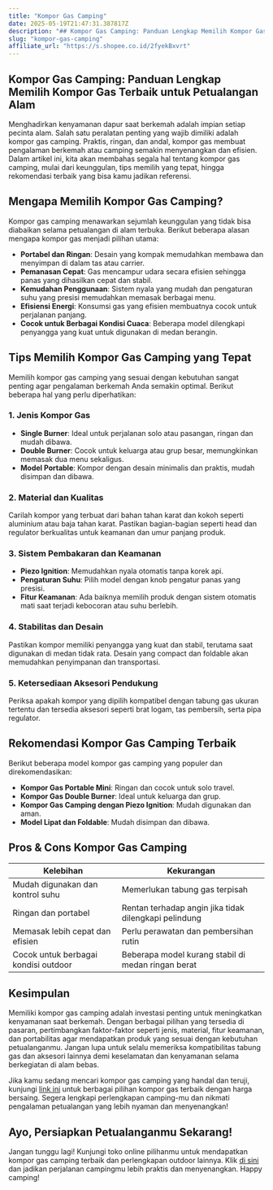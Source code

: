 ```yaml
---
title: "Kompor Gas Camping"
date: 2025-05-19T21:47:31.387817Z
description: "## Kompor Gas Camping: Panduan Lengkap Memilih Kompor Gas Terbaik untuk Petualangan Alam..."
slug: "kompor-gas-camping"
affiliate_url: "https://s.shopee.co.id/2fyekBxvrt"
---
```

## Kompor Gas Camping: Panduan Lengkap Memilih Kompor Gas Terbaik untuk Petualangan Alam

Menghadirkan kenyamanan dapur saat berkemah adalah impian setiap pecinta alam. Salah satu peralatan penting yang wajib dimiliki adalah kompor gas camping. Praktis, ringan, dan andal, kompor gas membuat pengalaman berkemah atau camping semakin menyenangkan dan efisien. Dalam artikel ini, kita akan membahas segala hal tentang kompor gas camping, mulai dari keunggulan, tips memilih yang tepat, hingga rekomendasi terbaik yang bisa kamu jadikan referensi.

## Mengapa Memilih Kompor Gas Camping?

Kompor gas camping menawarkan sejumlah keunggulan yang tidak bisa diabaikan selama petualangan di alam terbuka. Berikut beberapa alasan mengapa kompor gas menjadi pilihan utama:

- **Portabel dan Ringan**: Desain yang kompak memudahkan membawa dan menyimpan di dalam tas atau carrier.
- **Pemanasan Cepat**: Gas mencampur udara secara efisien sehingga panas yang dihasilkan cepat dan stabil.
- **Kemudahan Penggunaan**: Sistem nyala yang mudah dan pengaturan suhu yang presisi memudahkan memasak berbagai menu.
- **Efisiensi Energi**: Konsumsi gas yang efisien membuatnya cocok untuk perjalanan panjang.
- **Cocok untuk Berbagai Kondisi Cuaca**: Beberapa model dilengkapi penyangga yang kuat untuk digunakan di medan berangin.

## Tips Memilih Kompor Gas Camping yang Tepat

Memilih kompor gas camping yang sesuai dengan kebutuhan sangat penting agar pengalaman berkemah Anda semakin optimal. Berikut beberapa hal yang perlu diperhatikan:

### 1. Jenis Kompor Gas

- **Single Burner**: Ideal untuk perjalanan solo atau pasangan, ringan dan mudah dibawa.
- **Double Burner**: Cocok untuk keluarga atau grup besar, memungkinkan memasak dua menu sekaligus.
- **Model Portable**: Kompor dengan desain minimalis dan praktis, mudah disimpan dan dibawa.

### 2. Material dan Kualitas

Carilah kompor yang terbuat dari bahan tahan karat dan kokoh seperti aluminium atau baja tahan karat. Pastikan bagian-bagian seperti head dan regulator berkualitas untuk keamanan dan umur panjang produk.

### 3. Sistem Pembakaran dan Keamanan

- **Piezo Ignition**: Memudahkan nyala otomatis tanpa korek api.
- **Pengaturan Suhu**: Pilih model dengan knob pengatur panas yang presisi.
- **Fitur Keamanan**: Ada baiknya memilih produk dengan sistem otomatis mati saat terjadi kebocoran atau suhu berlebih.

### 4. Stabilitas dan Desain

Pastikan kompor memiliki penyangga yang kuat dan stabil, terutama saat digunakan di medan tidak rata. Desain yang compact dan foldable akan memudahkan penyimpanan dan transportasi.

### 5. Ketersediaan Aksesori Pendukung

Periksa apakah kompor yang dipilih kompatibel dengan tabung gas ukuran tertentu dan tersedia aksesori seperti brat logam, tas pembersih, serta pipa regulator.

## Rekomendasi Kompor Gas Camping Terbaik

Berikut beberapa model kompor gas camping yang populer dan direkomendasikan:

- **Kompor Gas Portable Mini**: Ringan dan cocok untuk solo travel.
- **Kompor Gas Double Burner**: Ideal untuk keluarga dan grup.
- **Kompor Gas Camping dengan Piezo Ignition**: Mudah digunakan dan aman.
- **Model Lipat dan Foldable**: Mudah disimpan dan dibawa.

## Pros & Cons Kompor Gas Camping

| Kelebihan                                    | Kekurangan                                |
|----------------------------------------------|------------------------------------------|
| Mudah digunakan dan kontrol suhu         | Memerlukan tabung gas terpisah        |
| Ringan dan portabel                          | Rentan terhadap angin jika tidak dilengkapi pelindung |
| Memasak lebih cepat dan efisien            | Perlu perawatan dan pembersihan rutin |
| Cocok untuk berbagai kondisi outdoor   | Beberapa model kurang stabil di medan ringan berat |

## Kesimpulan

Memiliki kompor gas camping adalah investasi penting untuk meningkatkan kenyamanan saat berkemah. Dengan berbagai pilihan yang tersedia di pasaran, pertimbangkan faktor-faktor seperti jenis, material, fitur keamanan, dan portabilitas agar mendapatkan produk yang sesuai dengan kebutuhan petualanganmu. Jangan lupa untuk selalu memeriksa kompatibilitas tabung gas dan aksesori lainnya demi keselamatan dan kenyamanan selama berkegiatan di alam bebas.

Jika kamu sedang mencari kompor gas camping yang handal dan teruji, kunjungi [link ini](https://s.shopee.co.id/2fyekBxvrt) untuk berbagai pilihan kompor gas terbaik dengan harga bersaing. Segera lengkapi perlengkapan camping-mu dan nikmati pengalaman petualangan yang lebih nyaman dan menyenangkan!

## Ayo, Persiapkan Petualanganmu Sekarang!

Jangan tunggu lagi! Kunjungi toko online pilihanmu untuk mendapatkan kompor gas camping terbaik dan perlengkapan outdoor lainnya. Klik [di sini](https://s.shopee.co.id/2fyekBxvrt) dan jadikan perjalanan campingmu lebih praktis dan menyenangkan. Happy camping!
